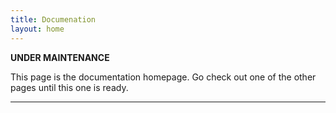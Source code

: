 ```yaml
---
title: Documenation
layout: home
---
```


**********UNDER MAINTENANCE**********

This page is the documentation homepage.
Go check out one of the other pages until this one is ready.

----